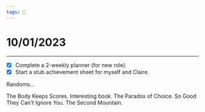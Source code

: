 ```yaml
---
tags: 📆
---
```


# 10/01/2023
---

- [x] Complete a 2-weekly planner (for new role).
- [x] Start a stub achievement sheet for myself and Claire.

Randoms...

The Body Keeps Scores. Interesting book.
The Paradox of Choice.
So Good They Can't Ignore You.
The Second Mountain.
